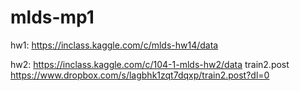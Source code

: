 # mlds-mp1
hw1:  https://inclass.kaggle.com/c/mlds-hw14/data

hw2:  https://inclass.kaggle.com/c/104-1-mlds-hw2/data
      train2.post https://www.dropbox.com/s/lagbhk1zqt7dqxp/train2.post?dl=0
